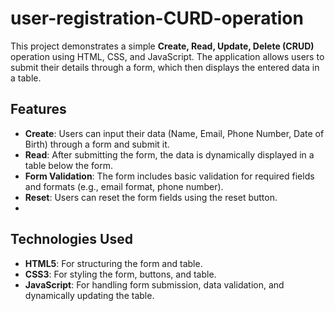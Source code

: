 # user-registration-CURD-operation
This project demonstrates a simple **Create, Read, Update, Delete (CRUD)** operation using HTML, CSS, and JavaScript. The application allows users to submit their details through a form, which then displays the entered data in a table.

## Features

- **Create**: Users can input their data (Name, Email, Phone Number, Date of Birth) through a form and submit it.
- **Read**: After submitting the form, the data is dynamically displayed in a table below the form.
- **Form Validation**: The form includes basic validation for required fields and formats (e.g., email format, phone number).
- **Reset**: Users can reset the form fields using the reset button.
- 
## Technologies Used

- **HTML5**: For structuring the form and table.
- **CSS3**: For styling the form, buttons, and table.
- **JavaScript**: For handling form submission, data validation, and dynamically updating the table.

